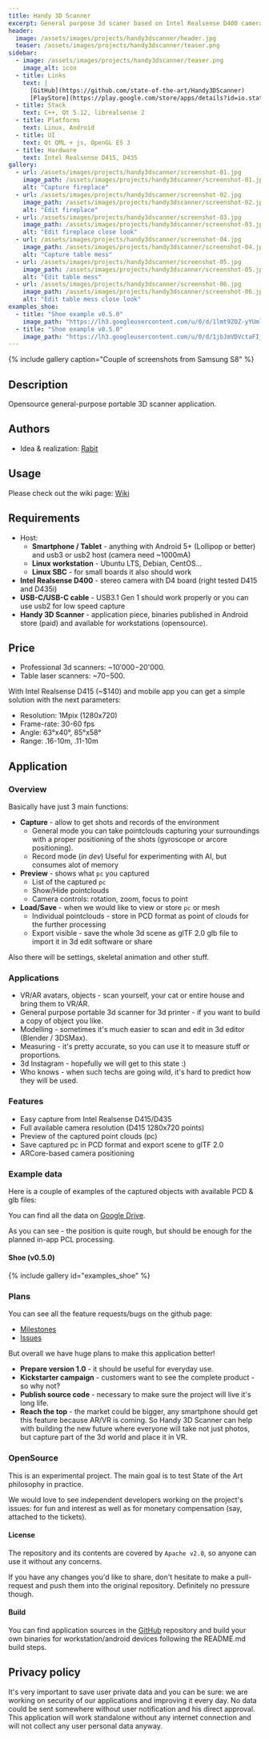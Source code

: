 ```yaml
---
title: Handy 3D Scanner
excerpt: General purpose 3d scaner based on Intel Realsense D400 cameras
header:
  image: /assets/images/projects/handy3dscanner/header.jpg
  teaser: /assets/images/projects/handy3dscanner/teaser.png
sidebar:
  - image: /assets/images/projects/handy3dscanner/teaser.png
    image_alt: icon
  - title: Links
    text: |
      [GitHub](https://github.com/state-of-the-art/Handy3DScanner)
      [PlayStore](https://play.google.com/store/apps/details?id=io.stateoftheart.handy3dscanner)
  - title: Stack
    text: C++, Qt 5.12, librealsense 2
  - title: Platforms
    text: Linux, Android
  - title: UI
    text: Qt QML + js, OpenGL ES 3
  - title: Hardware
    text: Intel Realsense D415, D435
gallery:
  - url: /assets/images/projects/handy3dscanner/screenshot-01.jpg
    image_path: /assets/images/projects/handy3dscanner/screenshot-01.jpg
    alt: "Capture fireplace"
  - url: /assets/images/projects/handy3dscanner/screenshot-02.jpg
    image_path: /assets/images/projects/handy3dscanner/screenshot-02.jpg
    alt: "Edit fireplace"
  - url: /assets/images/projects/handy3dscanner/screenshot-03.jpg
    image_path: /assets/images/projects/handy3dscanner/screenshot-03.jpg
    alt: "Edit fireplace close look"
  - url: /assets/images/projects/handy3dscanner/screenshot-04.jpg
    image_path: /assets/images/projects/handy3dscanner/screenshot-04.jpg
    alt: "Capture table mess"
  - url: /assets/images/projects/handy3dscanner/screenshot-05.jpg
    image_path: /assets/images/projects/handy3dscanner/screenshot-05.jpg
    alt: "Edit table mess"
  - url: /assets/images/projects/handy3dscanner/screenshot-06.jpg
    image_path: /assets/images/projects/handy3dscanner/screenshot-06.jpg
    alt: "Edit table mess close look"
examples_shoe:
  - title: "Shoe example v0.5.0"
    image_path: "https://lh3.googleusercontent.com/u/0/d/1lmt9ZOZ-yYUmlv8-2rOz_5EmgazWcdAJ=w958-h964-iv1"
  - title: "Shoe example v0.5.0"
    image_path: "https://lh3.googleusercontent.com/u/0/d/1jbJmVDVctaFIjk3kiWKLrX8EedbevVGQ=w958-h964-iv1"
---
```


{% include gallery caption="Couple of screenshots from Samsung S8" %}

## Description

Opensource general-purpose portable 3D scanner application.

## Authors

* Idea & realization: [Rabit](https://github.com/rabits)

## Usage

Please check out the wiki page: [Wiki](https://github.com/state-of-the-art/Handy3DScanner/wiki)

## Requirements

* Host:
  * **Smartphone / Tablet** - anything with Android 5+ (Lollipop or better) and usb3 or usb2 host (camera need ~1000mA)
  * **Linux workstation** - Ubuntu LTS, Debian, CentOS...
  * **Linux SBC** - for small boards it also should work
* **Intel Realsense D400** - stereo camera with D4 board (right tested D415 and D435i)
* **USB-C/USB-C cable** - USB3.1 Gen 1 should work properly or you can use usb2 for low speed capture
* **Handy 3D Scanner** - application piece, binaries published in Android store (paid) and available for workstations (opensource).

## Price

* Professional 3d scanners: ~$10'000-$20'000.
* Table laser scanners: ~$70-$500.

With Intel Realsense D415 (~$140) and mobile app you can get a simple solution with the next parameters:
* Resolution: 1Mpix (1280x720)
* Frame-rate: 30-60 fps
* Angle: 63°x40°, 85°x58°
* Range: .16-10m, .11-10m

## Application

### Overview

Basically have just 3 main functions:
* **Capture** - allow to get shots and records of the environment
  * General mode
    you can take pointclouds capturing your surroundings with a proper positioning of the
    shots (gyroscope or arcore positioning).
  * Record mode (*in dev*)
    Useful for experimenting with AI, but consumes alot of memory
* **Preview** - shows what `pc` you captured
  * List of the captured `pc`
  * Show/Hide pointclouds
  * Camera controls: rotation, zoom, focus to point
* **Load/Save** - when we would like to view or store `pc` or mesh
  * Individual pointclouds - store in PCD format as point of clouds for the further processing
  * Export visible - save the whole 3d scene as glTF 2.0 glb file to import it in 3d edit software or share

Also there will be settings, skeletal animation and other stuff.

### Applications

* VR/AR avatars,  objects - scan yourself, your cat or entire house and bring them to VR/AR.
* General purpose portable 3d scanner for 3d printer - if you want to build a copy of object you like.
* Modelling - sometimes it's much easier to scan and edit in 3d editor (Blender / 3DSMax).
* Measuring - it's pretty accurate, so you can use it to measure stuff or proportions.
* 3d Instagram - hopefully we will get to this state :)
* Who knows - when such techs are going wild, it's hard to predict how they will be used.

### Features

* Easy capture from Intel Realsense D415/D435
* Full available camera resolution (D415 1280x720 points)
* Preview of the captured point clouds (pc)
* Save captured pc in PCD format and export scene to glTF 2.0
* ARCore-based camera positioning

### Example data

Here is a couple of examples of the captured objects with available PCD & glb files:

You can find all the data on [Google Drive](https://drive.google.com/drive/folders/1FjG8bk9ozVuuPBKHqsX2-5sLytJPnAea).

As you can see - the position is quite rough, but should be enough for the planned in-app PCL processing.

#### Shoe (v0.5.0)

{% include gallery id="examples_shoe" %}

### Plans

You can see all the feature requests/bugs on the github page:

* [Milestones](https://github.com/state-of-the-art/Handy3DScanner/milestones)
* [Issues](https://github.com/state-of-the-art/Handy3DScanner/issues)

But overall we have huge plans to make this application better!
* **Prepare version 1.0** - it should be useful for everyday use.
* **Kickstarter campaign** - customers want to see the complete product - so why not?
* **Publish source code** - necessary to make sure the project will live it's long life.
* **Reach the top** - the market could be bigger, any smartphone should get this feature
  because AR/VR is coming. So Handy 3D Scanner can help with building the new future where
  everyone will take not just photos, but capture part of the 3d world and place it in VR.

### OpenSource

This is an experimental project. The main goal is to test State of the Art philosophy in practice.

We would love to see independent developers working on the project's issues: for fun and interest
as well as for monetary compensation (say, attached to the tickets).

#### License

The repository and its contents are covered by `Apache v2.0`, so anyone can use it without any concerns.

If you have any changes you'd like to share, don't hesitate to make a pull-request and push them into
the original repository. Definitely no pressure though.

#### Build

You can find application sources in the [GitHub](https://github.com/state-of-the-art/Handy3DScanner/)
repository and build your own binaries for workstation/android devices following the README.md
build steps.

## Privacy policy

It's very important to save user private data and you can be sure: we are working on security
of our applications and improving it every day. No data could be sent somewhere without
user notification and his direct approval. This application will work standalone without
any internet connection and will not collect any user personal data anyway.
